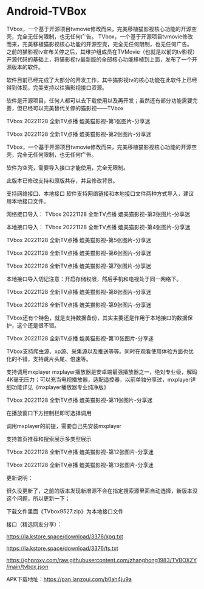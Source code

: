 # Android-TVBox
TVbox，一个基于开源项目tvmovie修改而来，完美移植猫影视核心功能的开源空壳，完全无任何限制，也无任何广告。
TVbox，一个基于开源项目tvmovie修改而来，完美移植猫影视核心功能的开源空壳，完全无任何限制，也无任何广告。 之前的猫影视tv宣布关停之后，其维护组成员在TVMovie（也就是以前的tv影视）开源代码的基础上，将猫影视tv最新版的全部核心功能移植到上面，发布了一个开源版本的软件。

软件目前已经完成了大部分的开发工作，其中猫影视tv的核心功能在此软件上已经得到体现，完美支持以往猫影视接口资源。

软件是开源项目，任何人都可以去下载使用以及再开发；虽然还有部分功能需要完善，但已经可以完美替代关停的猫影视——TVbox

TVbox 20221128 全新TV点播 媲美猫影视-第1张图片-分享迷

TVbox 20221128 全新TV点播 媲美猫影视-第2张图片-分享迷

TVbox，一个基于开源项目tvmovie修改而来，完美移植猫影视核心功能的开源空壳，完全无任何限制，也无任何广告。

软件为空壳，需要导入接口才能使用，完全无限制。

此版本已修改支持和原版共存，并且修改背景。

支持网络接口、本地接口 软件支持网络链接和本地接口文件两种方式导入，建议用本地接口文件。

网络接口导入： TVbox 20221128 全新TV点播 媲美猫影视-第3张图片-分享迷

本地接口导入： TVbox 20221128 全新TV点播 媲美猫影视-第4张图片-分享迷

TVbox 20221128 全新TV点播 媲美猫影视-第5张图片-分享迷

TVbox 20221128 全新TV点播 媲美猫影视-第6张图片-分享迷

TVbox 20221128 全新TV点播 媲美猫影视-第7张图片-分享迷

本地接口导入切记注意：开启存储权限，然后手机和电视处于同一网络下。

TVbox 20221128 全新TV点播 媲美猫影视-第8张图片-分享迷

TVbox 20221128 全新TV点播 媲美猫影视-第9张图片-分享迷

TVbox还有个特色，就是支持数据备份，其实主要还是作用于本地接口的数据保护，这个还是很不错。

TVbox 20221128 全新TV点播 媲美猫影视-第10张图片-分享迷

TVbox支持爬虫源、xp源、采集源以及推送等等。同时在观看使用体验方面也优化的不错，支持跳片头尾、倍速等。

支持调用mxplayer mxplayer播放器是安卓端最强播放器之一，绝对专业级，解码4K毫无压力；可以充当电视播放器，适配遥控器，以前单独分享过，mxplayer详细功能详见《mxplayer播放器专业纯净版》

TVbox 20221128 全新TV点播 媲美猫影视-第11张图片-分享迷

在播放窗口下方控制栏即可选择调用

调用mxplayer的前提，需要自己先安装mxplayer

支持首页推荐和搜索展示多类型展示

TVbox 20221128 全新TV点播 媲美猫影视-第12张图片-分享迷

TVbox 20221128 全新TV点播 媲美猫影视-第13张图片-分享迷

更新说明：

很久没更新了，之前的版本发现新增源不会在指定搜索源里面自动选择，新版本没这个问题，所以更新一下；

下载文件里面《TVbox9527.zip》为本地接口文件

接口（精选网友分享）：

https://la.kstore.space/download/3376/xpg.txt

https://la.kstore.space/download/3376/ts.txt

https://ghproxy.com/raw.githubusercontent.com/zhanghong1983/TVBOXZY/main/tvbox.json

APK下载地址：https://pan.lanzoui.com/b0ah4ju9a
